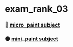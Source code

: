 # exam_rank_03

### 🔲  [**micro_paint subject**](micro_paint/subject.en.txt)

### ⚫ [**mini_paint subject**](mini_paint/subject.en.txt)

